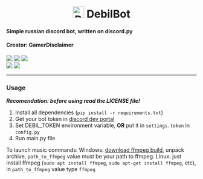 <h1 align="center"><img src="https://user-images.githubusercontent.com/82606298/170775456-475ffa71-9cf9-4584-9723-b3917ae0aecc.svg" alt="DebilBot" border="0" height="30px"> DebilBot</h1>


#### Simple russian discord bot, written on discord.py 
#### Creator: GamerDisclaimer

<a href="https://discord.gg/4dEmQjt"><img src="https://img.shields.io/badge/Discord-Join%20TODAY!-7289DA?logo=discord&logoColor=7289DA"></a>
<a href="https://youtube.com/c/gamerdisclaimer"><img src="https://img.shields.io/badge/YouTube-Subscribe%20NOW!-red?logo=youtube&logoColor=red"></a>
<a href="https://discord.com/api/oauth2/authorize?client_id=699912361481470032&permissions=8&scope=bot"><img src="https://img.shields.io/badge/DebilBot-Add to Discord server-orange?logo=probot&logoColor=orange"></a>
<br>
<img src="https://img.shields.io/badge/Python-3.10x-yellow">
<img src="https://img.shields.io/badge/Discord.Py-2.2.2-blue">

***

### Usage

***Recomendation: before using read the LICENSE file!***

1. Install all dependencies (`pip install -r requirements.txt`)
2. Get your bot token in [discord dev portal](https://discord.com/developers/applications) 
3. Set DEBIL_TOKEN environment variable, **OR** put it in `settings.token` in `config.py`
4. Run main.py file


To launch music commands:
Windows: [download ffmpeg build](https://www.gyan.dev/ffmpeg/builds/), unpack archive, `path_to_ffmpeg` value must be your path to ffmpeg.
Linux: just install ffmpeg (`sudo apt install ffmpeg`, `sudo apt-get install ffmpeg`, etc), in `path_to_ffmpeg` value type `ffmpeg`